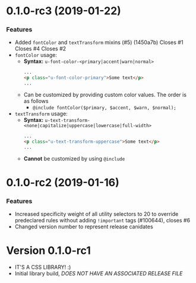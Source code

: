 # 0.1.0-rc3 (2019-01-22)
### Features
- Added `fontColor` and `textTransform` mixins (#5) (1450a7b) Closes #1 Closes #4 Closes #2
- `fontColor` usage:
  - **Syntax:** `u-font-color-<primary|accent|warn|normal>`
    ```html
    ...
    <p class="u-font-color-primary">Some text</p>
    ...
    ```
  - Can be customized by providing custom color values. The order is as follows
    - `@include fontColor($primary, $accent, $warn, $normal);`
- `textTransform` usage:
  - **Syntax:** `u-text-transform-<none|capitalize|uppercase|lowercase|full-width>`
    ```html
    ...
    <p class="u-text-transform-uppercase">Some text</p>
    ...
    ```
  - **Cannot** be customized by using `@include`

# 0.1.0-rc2 (2019-01-16)
### Features
- Increased specificity weight of all utility selectors to 20 to override predeclared rules without adding `!important` tags (#100644), closes #6
- Changed version number to represent release canidates



# Version 0.1.0-rc1
- IT'S A CSS LIBRARY! :)
- Initial library build, *DOES NOT HAVE AN ASSOCIATED RELEASE FILE*
